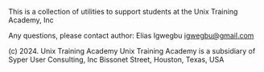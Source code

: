 This is a collection of utilities to support
students at the Unix Training Academy, Inc

Any questions, please contact author:
Elias Igwegbu <igwegbu@gmail.com>

(c) 2024. Unix Training Academy
Unix Training Academy is a subsidiary of Syper User Consulting, Inc
Bissonet Street, Houston, Texas, USA
